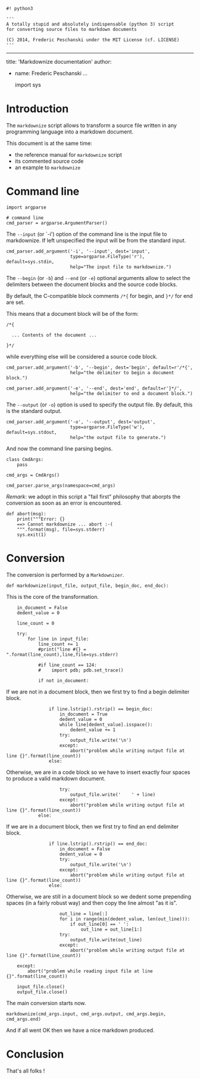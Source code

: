     #! python3
    
    '''
    A totally stupid and absolutely indispensable (python 3) script 
    for converting source files to markdown documents
    
    (C) 2014, Frederic Peschanski under the MIT License (cf. LICENSE)
    '''
    
    

---
title:  'Markdownize documentation'
author:
- name: Frederic Peschanski
...

    
    
    import sys
    


# Introduction #

The `markdownize` script allows to transform a source file
 written in any programming language into a markdown document.

This document is at the same time:
 - the reference manual for `markdownize` script
 - its commented source code
 - an example to `markdownize`


    


# Command line #


    
    import argparse
    
    # command line
    cmd_parser = argparse.ArgumentParser()
    
    

The `--input` (or `-i') option of the command line is the input file to markdownize.
If left unspecified the input will be from the standard input.

    
    cmd_parser.add_argument('-i', '--input', dest='input',
                            type=argparse.FileType('r'), default=sys.stdin,
                            help="The input file to markdownize.")
    

The `--begin` (or `-b`) and `--end` (or `-e`) optional arguments allow to select the delimiters between
 the document blocks and the source code blocks.

By default, the C-compatible block comments `/*{` for begin, and `}*/` for end are set.

This means that a document block will be of the form:

    /*{

      ... Contents of the document ...

    }*/

while everything else will be considered a source code block.


    
    cmd_parser.add_argument('-b', '--begin', dest='begin', default=r'/*{', 
                            help="the delimiter to begin a document block.")
    
    cmd_parser.add_argument('-e', '--end', dest='end', default=r'}*/',
                            help="the delimiter to end a document block.")
    

The `--output` (or `-o`) option is used to specify the output file. By default, this is the standard output.

    
    cmd_parser.add_argument('-o', '--output', dest='output',
                            type=argparse.FileType('w'), default=sys.stdout,
                            help="the output file to generate.")
    


And now the command line parsing begins.


    
    class CmdArgs:
        pass
    
    cmd_args = CmdArgs()
    
    cmd_parser.parse_args(namespace=cmd_args)
    

_Remark_: we adopt in this script a "fail first" philosophy that
aborpts the conversion as soon as an error is encountered.

    
    
    def abort(msg):
        print("""Error: {}
        ==> Cannot markdownize ... abort :-(
        """.format(msg), file=sys.stderr)
        sys.exit(1)
    


# Conversion #

The conversion is performed by a `Markdownizer`.


    
    def markdownize(input_file, output_file, begin_doc, end_doc):
    

This is the core of the transformation.

    
        in_document = False
        dedent_value = 0
    
        line_count = 0
    
        try:
            for line in input_file:
                line_count += 1
                #print("line #{} = ".format(line_count),line,file=sys.stderr)
    
                #if line_count == 124:
                #    import pdb; pdb.set_trace()
    
                if not in_document:

If we are not in a document block, then we first
try to find a begin delimiter block.

                    if line.lstrip().rstrip() == begin_doc:
                        in_document = True
                        dedent_value = 0
                        while line[dedent_value].isspace():
                            dedent_value += 1
                        try:
                            output_file.write('\n')
                        except:
                            abort("problem while writing output file at line {}".format(line_count))
                    else:

Otherwise, we are in a code block so we have to insert exactly
four spaces to produce a valid markdown document.

                        try:
                            output_file.write('    ' + line)
                        except:
                            abort("problem while writing output file at line {}".format(line_count))
                else:

If we are in a document block, then we first try
to find an end delimiter block.

                    if line.lstrip().rstrip() == end_doc:
                        in_document = False
                        dedent_value = 0
                        try:
                            output_file.write('\n')
                        except:
                            abort("problem while writing output file at line {}".format(line_count))
                    else:

Otherwise, we are still in a document block so we dedent
some prepending spaces (in a fairly robust way) and
then copy the line almost "as it is".

                        out_line = line[:]
                        for i in range(min(dedent_value, len(out_line))):
                            if out_line[0] == ' ':
                                out_line = out_line[1:]
                        try:
                            output_file.write(out_line)
                        except:
                            abort("problem while writing output file at line {}".format(line_count))
    
        except:
            abort("problem while reading input file at line {}".format(line_count))
                          
        input_file.close()
        output_file.close()
                  
    


The main conversion starts now.


    
    markdownize(cmd_args.input, cmd_args.output, cmd_args.begin, cmd_args.end)
    


And if all went OK then we have a nice markdown produced.

# Conclusion #

That's all folks !


    
    

